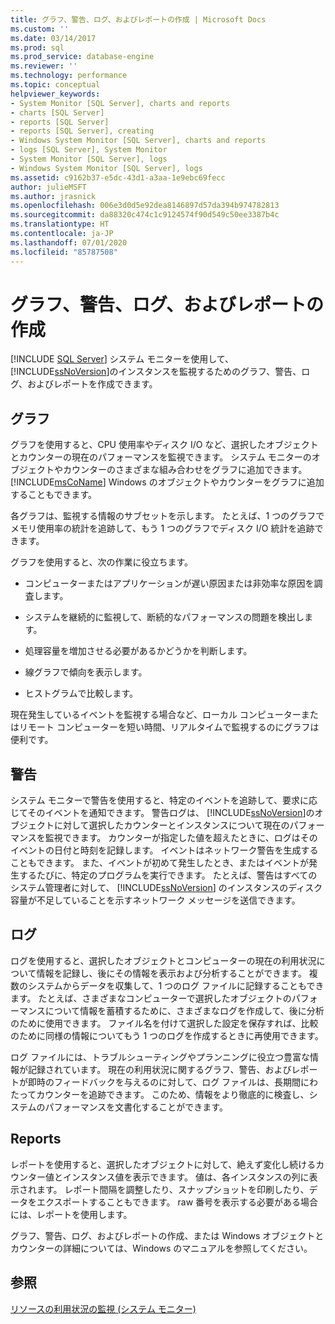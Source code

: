 ```yaml
---
title: グラフ、警告、ログ、およびレポートの作成 | Microsoft Docs
ms.custom: ''
ms.date: 03/14/2017
ms.prod: sql
ms.prod_service: database-engine
ms.reviewer: ''
ms.technology: performance
ms.topic: conceptual
helpviewer_keywords:
- System Monitor [SQL Server], charts and reports
- charts [SQL Server]
- reports [SQL Server]
- reports [SQL Server], creating
- Windows System Monitor [SQL Server], charts and reports
- logs [SQL Server], System Monitor
- System Monitor [SQL Server], logs
- Windows System Monitor [SQL Server], logs
ms.assetid: c9162b37-e5dc-43d1-a3aa-1e9ebc69fecc
author: julieMSFT
ms.author: jrasnick
ms.openlocfilehash: 006e3d0d5e92dea8146897d57da394b974782813
ms.sourcegitcommit: da88320c474c1c9124574f90d549c50ee3387b4c
ms.translationtype: HT
ms.contentlocale: ja-JP
ms.lasthandoff: 07/01/2020
ms.locfileid: "85787508"
---
```

# <a name="create-charts-alerts-logs-and-reports"></a>グラフ、警告、ログ、およびレポートの作成
 [!INCLUDE [SQL Server](../../includes/applies-to-version/sqlserver.md)]
  システム モニターを使用して、 [!INCLUDE[ssNoVersion](../../includes/ssnoversion-md.md)]のインスタンスを監視するためのグラフ、警告、ログ、およびレポートを作成できます。  
  
## <a name="charts"></a>グラフ  
 グラフを使用すると、CPU 使用率やディスク I/O など、選択したオブジェクトとカウンターの現在のパフォーマンスを監視できます。 システム モニターのオブジェクトやカウンターのさまざまな組み合わせをグラフに追加できます。 [!INCLUDE[msCoName](../../includes/msconame-md.md)] Windows のオブジェクトやカウンターをグラフに追加することもできます。  
  
 各グラフは、監視する情報のサブセットを示します。 たとえば、1 つのグラフでメモリ使用率の統計を追跡して、もう 1 つのグラフでディスク I/O 統計を追跡できます。  
  
 グラフを使用すると、次の作業に役立ちます。  
  
-   コンピューターまたはアプリケーションが遅い原因または非効率な原因を調査します。  
  
-   システムを継続的に監視して、断続的なパフォーマンスの問題を検出します。  
  
-   処理容量を増加させる必要があるかどうかを判断します。  
  
-   線グラフで傾向を表示します。  
  
-   ヒストグラムで比較します。  
  
 現在発生しているイベントを監視する場合など、ローカル コンピューターまたはリモート コンピューターを短い時間、リアルタイムで監視するのにグラフは便利です。  
  
## <a name="alerts"></a>警告  
 システム モニターで警告を使用すると、特定のイベントを追跡して、要求に応じてそのイベントを通知できます。 警告ログは、 [!INCLUDE[ssNoVersion](../../includes/ssnoversion-md.md)]のオブジェクトに対して選択したカウンターとインスタンスについて現在のパフォーマンスを監視できます。 カウンターが指定した値を超えたときに、ログはそのイベントの日付と時刻を記録します。 イベントはネットワーク警告を生成することもできます。 また、イベントが初めて発生したとき、またはイベントが発生するたびに、特定のプログラムを実行できます。 たとえば、警告はすべてのシステム管理者に対して、 [!INCLUDE[ssNoVersion](../../includes/ssnoversion-md.md)] のインスタンスのディスク容量が不足していることを示すネットワーク メッセージを送信できます。  
  
## <a name="logs"></a>ログ  
 ログを使用すると、選択したオブジェクトとコンピューターの現在の利用状況について情報を記録し、後にその情報を表示および分析することができます。 複数のシステムからデータを収集して、1 つのログ ファイルに記録することもできます。 たとえば、さまざまなコンピューターで選択したオブジェクトのパフォーマンスについて情報を蓄積するために、さまざまなログを作成して、後に分析のために使用できます。 ファイル名を付けて選択した設定を保存すれば、比較のために同様の情報についてもう 1 つのログを作成するときに再使用できます。  
  
 ログ ファイルには、トラブルシューティングやプランニングに役立つ豊富な情報が記録されています。 現在の利用状況に関するグラフ、警告、およびレポートが即時のフィードバックを与えるのに対して、ログ ファイルは、長期間にわたってカウンターを追跡できます。 このため、情報をより徹底的に検査し、システムのパフォーマンスを文書化することができます。  
  
## <a name="reports"></a>Reports  
 レポートを使用すると、選択したオブジェクトに対して、絶えず変化し続けるカウンター値とインスタンス値を表示できます。 値は、各インスタンスの列に表示されます。 レポート間隔を調整したり、スナップショットを印刷したり、データをエクスポートすることもできます。 raw 番号を表示する必要がある場合には、レポートを使用します。  
  
 グラフ、警告、ログ、およびレポートの作成、または Windows オブジェクトとカウンターの詳細については、Windows のマニュアルを参照してください。  
  
## <a name="see-also"></a>参照  
 [リソースの利用状況の監視 &#40;システム モニター&#41;](../../relational-databases/performance-monitor/monitor-resource-usage-system-monitor.md)  
  
  
